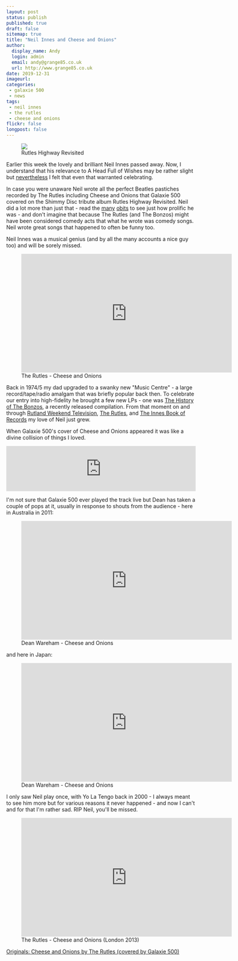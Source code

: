 ```yaml
---
layout: post
status: publish
published: true
draft: false
sitemap: true
title: "Neil Innes and Cheese and Onions"
author:
  display_name: Andy
  login: admin
  email: andy@grange85.co.uk		
  url: http://www.grange85.co.uk
date: 2019-12-31
imageurl: 
categories:
 - galaxie 500
 - news
tags:
 - neil innes
 - the rutles
 - cheese and onions
flickr: false
longpost: false
---
```

<div class="col-md-6 float-right"><figure><img src="https://media.fullofwishes.co.uk/01-galaxie_500/sleeves/g500_rutles.jpg" class="img-fluid" /><figcaption>Rutles Highway Revisited</figcaption></figure></div>


Earlier this week the lovely and brilliant Neil Innes passed away. Now, I understand that his relevance to A Head Full of Wishes may be rather slight but [nevertheless](https://www.youtube.com/watch?v=xtZW7SQABt4) I felt that even that warranted celebrating.

In case you were unaware Neil wrote all the perfect Beatles pastiches recorded by The Rutles including Cheese and Onions that Galaxie 500 covered on the Shimmy Disc tribute album Rutles Highway Revisited. Neil did a lot more than just that - read the [many](https://www.theguardian.com/music/2019/dec/30/neil-innes-obituary) [obits](https://www.bbc.co.uk/news/entertainment-arts-50948921) to see just how prolific he was - and don't imagine that because The Rutles (and The Bonzos) might have been considered comedy acts that what he wrote was comedy songs. Neil wrote great songs that happened to often be funny too. 

Neil Innes was a musical genius (and by all the many accounts a nice guy too) and will be sorely missed.

<figure class="caption aligncenter"><iframe width="560" height="315" src="https://www.youtube-nocookie.com/embed/ePaHG6g7uFw" frameborder="0" allowfullscreen></iframe><figcaption class="caption-text">The Rutles - Cheese and Onions</figcaption></figure>

Back in 1974/5 my dad upgraded to a swanky new "Music Centre" - a large record/tape/radio amalgam that was briefly popular back then. To celebrate our entry into high-fidelity he brought a few new LPs - one was [The History of The Bonzos](https://en.wikipedia.org/wiki/The_History_of_the_Bonzos), a recently released compilation. From that moment on and through [Rutland Weekend Television](https://en.wikipedia.org/wiki/Rutland_Weekend_Television), [The Rutles](https://en.wikipedia.org/wiki/The_Rutles), and [The Innes Book of Records](https://en.wikipedia.org/wiki/The_Innes_Book_of_Records) my love of Neil just grew.

When Galaxie 500's cover of Cheese and Onions appeared it was like a divine collision of things I loved. 

<iframe style="border: 0; width: 100%; height: 120px;" src="https://bandcamp.com/EmbeddedPlayer/album=2614932935/size=large/bgcol=ffffff/linkcol=0687f5/tracklist=false/artwork=small/track=1160116344/transparent=true/" seamless><a href="http://galaxie500.bandcamp.com/album/uncollected">Uncollected by Galaxie 500</a></iframe>

I'm not sure that Galaxie 500 ever played the track live but Dean has taken a couple of pops at it, usually in response to shouts from the audience - here in Australia in 2011:

<figure class="caption aligncenter"><iframe width="560" height="315" src="https://www.youtube-nocookie.com/embed/5CAdEg_oOg4" frameborder="0" allowfullscreen></iframe><figcaption class="caption-text">Dean Wareham - Cheese and Onions</figcaption></figure> 

and here in Japan:

<figure class="caption aligncenter"><iframe width="560" height="315" src="https://www.youtube-nocookie.com/embed/wM5MWqOtHss" frameborder="0" allowfullscreen></iframe><figcaption class="caption-text">Dean Wareham - Cheese and Onions</figcaption></figure>

I only saw Neil play once, with Yo La Tengo back in 2000 - I always meant to see him more but for various reasons it never happened - and now I can't and for that I'm rather sad. RIP Neil, you'll be missed.	

<figure class="caption aligncenter"><iframe width="560" height="315" src="https://www.youtube-nocookie.com/embed/ka6i5jfpw2w" frameborder="0" allowfullscreen></iframe><figcaption class="caption-text">The Rutles - Cheese and Onions (London 2013)</figcaption></figure>

[Originals: Cheese and Onions by The Rutles (covered by Galaxie 500)](https://www.fullofwishes.co.uk/2013/04/10/originals-cheese-and-onions-by-the-rutles-covered-by-galaxie-500/)
